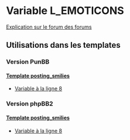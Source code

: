 # Variable L_EMOTICONS
[Explication sur le forum des forums](http://forum.forumactif.com/t294113-listing-des-variables#L_EMOTICONS)

## Utilisations dans les templates

### Version PunBB

#### [Template posting_smilies](punbb/posting_smilies.md)
* [Variable à la ligne 8](../punbb/posting_smilies.tpl#L8)

### Version phpBB2

#### [Template posting_smilies](subsilver/posting_smilies.md)
* [Variable à la ligne 8](../subsilver/posting_smilies.tpl#L8)
